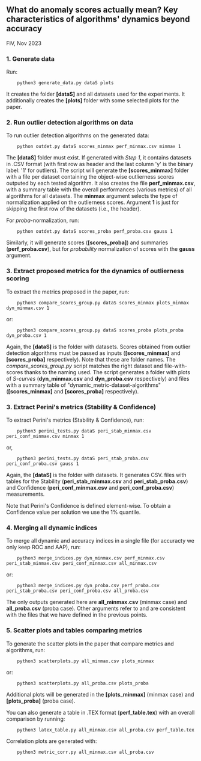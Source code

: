 
## What do anomaly scores actually mean? Key characteristics of algorithms' dynamics beyond accuracy
FIV, Nov 2023


### 1. Generate data

Run:

        python3 generate_data.py dataS plots

It creates the folder **[dataS]** and all datasets used for the experiments. It additionally creates the **[plots]** folder with some selected plots for the paper.


### 2. Run outlier detection algorithms on data

To run outlier detection algorithms on the generated data:

        python outdet.py dataS scores_minmax perf_minmax.csv minmax 1

The **[dataS]** folder must exist. If generated with *Step 1*, it contains datasets in .CSV format (with first row as header and the last column 'y' is the binary label: '1' for outliers). The script will generate the **[scores_minmax]** folder with a file per dataset containing the object-wise outlierness scores outputed by each tested algorithm. It also creates the file **perf_minmax.csv**, with a summary table with the overall performances (various metrics) of all algorithms for all datasets. The **minmax** argument selects the type of normalization applied on the outlierness scores. Argument **1** is just for skipping the first row of the datasets (i.e., the header).

For *proba*-normalization, run:

        python outdet.py dataS scores_proba perf_proba.csv gauss 1

Similarly, it will generate scores (**[scores_proba]**) and summaries (**perf_proba.csv**), but for *probability* normalization of scores with the **gauss** argument.


### 3. Extract proposed metrics for the dynamics of outlierness scoring

To extract the metrics proposed in the paper, run:

        python3 compare_scores_group.py dataS scores_minmax plots_minmax dyn_minmax.csv 1

or:

        python3 compare_scores_group.py dataS scores_proba plots_proba dyn_proba.csv 1

Again, the **[dataS]** is the folder with datasets. Scores obtained from outlier detection algorithms must be passed as inputs (**[scores_minmax]** and **[scores_proba]** respectively). Note that these are folder names. The *compare_scores_group.py* script matches the right dataset and file-with-scores thanks to the naming used. The script generates a folder with plots of *S-curves* (**dyn_minmax.csv** and **dyn_proba.csv** respectively) and files with a summary table of "dynamic_metric-dataset-algorithms" (**[scores_minmax]** and **[scores_proba]** respectively).


### 3. Extract Perini's metrics (Stability & Confidence)

To extract Perini's metrics (Stability & Confidence), run:

        python3 perini_tests.py dataS peri_stab_minmax.csv peri_conf_minmax.csv minmax 1

or, 

        python3 perini_tests.py dataS peri_stab_proba.csv peri_conf_proba.csv gauss 1

Again, the **[dataS]** is the folder with datasets. It generates CSV. files with tables for the Stability (**peri_stab_minmax.csv** and **peri_stab_proba.csv**) and Confidence (**peri_conf_minmax.csv** and **peri_conf_proba.csv**) measurements.

Note that Perini's Confidence is defined element-wise. To obtain a Confidence value per solution we use the 1% quantile.


### 4. Merging all dynamic indices

To merge all dynamic and accuracy indices in a single file (for accuracty we only keep ROC and AAP), run:

        python3 merge_indices.py dyn_minmax.csv perf_minmax.csv peri_stab_minmax.csv peri_conf_minmax.csv all_minmax.csv

or:
 
        python3 merge_indices.py dyn_proba.csv perf_proba.csv peri_stab_proba.csv peri_conf_proba.csv all_proba.csv


The only outputs generated here are **all_minmax.csv** (minmax case) and **all_proba.csv** (proba case). Other arguments refer to and are consistent with the files that we have defined in the previous points.


### 5. Scatter plots and tables comparing metrics

To generate the scatter plots in the paper that compare metrics and algorithms, run:

        python3 scatterplots.py all_minmax.csv plots_minmax

or: 

        python3 scatterplots.py all_proba.csv plots_proba


Additional plots will be generated in the **[plots_minmax]** (minmax case) and **[plots_proba]** (proba case).

You can also generate a table in .TEX format (**perf_table.tex**) with an overall comparison by running:

        python3 latex_table.py all_minmax.csv all_proba.csv perf_table.tex

Correlation plots are generated with:

        python3 metric_corr.py all_minmax.csv all_proba.csv

